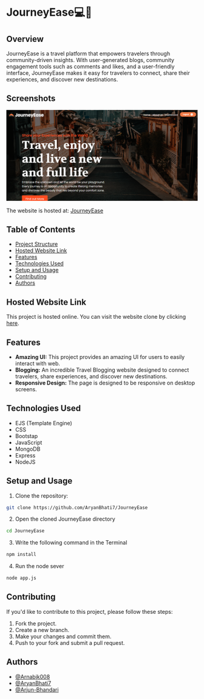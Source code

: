 # JourneyEase💻🚀

## Overview
JourneyEase is a travel platform that empowers travelers through
community-driven insights. With user-generated blogs, community
engagement tools such as comments and likes, and a user-friendly interface,
JourneyEase makes it easy for travelers to connect, share their experiences,
and discover new destinations.

## Screenshots

![Screenshot](./ss.png)

The website is hosted at: [JourneyEase](https://journeyease.onrender.com/)

## Table of Contents

- [Project Structure](#project-structure)
- [Hosted Website Link](#link)
- [Features](#features)
- [Technologies Used](#technologies-used)
- [Setup and Usage](#setup-and-usage)
- [Contributing](#contributing)
- [Authors](#authors)


## Hosted Website Link
This project is hosted online. You can visit the website clone by clicking [here](https://journeyease.onrender.com/).

## Features

- **Amazing UI:** This project provides an amazing UI for users to easily interact with web.
- **Blogging:** An incredible Travel Blogging website designed to connect travelers, share experiences, and discover new destinations.
- **Responsive Design:** The page is designed to be responsive on desktop screens.

## Technologies Used

- EJS (Template Engine)
- CSS
- Bootstap
- JavaScript
- MongoDB
- Express
- NodeJS
  
## Setup and Usage

1. Clone the repository:

```bash
git clone https://github.com/AryanBhati7/JourneyEase
```

2. Open the cloned JourneyEase directory

```bash
cd JourneyEase
```
3. Write the following command in the Terminal 

```bash
npm install
```
4. Run the node sever

```bash
node app.js
```

## Contributing

If you'd like to contribute to this project, please follow these steps:

1. Fork the project.
2. Create a new branch.
3. Make your changes and commit them.
4. Push to your fork and submit a pull request.

## Authors

- [@Arnabjk008](https://www.github.com/xensen008)
- [@AryanBhati7](https://www.github.com/AryanBhati7)
- [@Arjun-Bhandari](https://www.github.com/Arjun-Bhandari)

